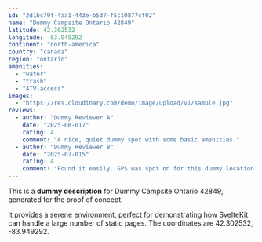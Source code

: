 ```yaml
---
id: "2d1bc79f-4aa1-443e-b537-f5c10877cf02"
name: "Dummy Campsite Ontario 42849"
latitude: 42.302532
longitude: -83.949292
continent: "north-america"
country: "canada"
region: "ontario"
amenities:
  - "water"
  - "trash"
  - "ATV-access"
images:
  - "https://res.cloudinary.com/demo/image/upload/v1/sample.jpg"
reviews:
  - author: "Dummy Reviewer A"
    date: "2025-08-017"
    rating: 4
    comment: "A nice, quiet dummy spot with some basic amenities."
  - author: "Dummy Reviewer B"
    date: "2025-07-015"
    rating: 4
    comment: "Found it easily. GPS was spot on for this dummy location."
---
```


This is a **dummy description** for Dummy Campsite Ontario 42849, generated for the proof of concept.

It provides a serene environment, perfect for demonstrating how SvelteKit can handle a large number of static pages. The coordinates are 42.302532, -83.949292.
